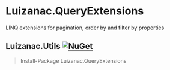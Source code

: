 # Luizanac.QueryExtensions
LINQ extensions for pagination, order by and filter by properties

## Luizanac.Utils [![NuGet](https://img.shields.io/nuget/v/Luizanac.QueryExtensions.svg)](https://www.nuget.org/packages/Luizanac.QueryExtensions)

> Install-Package Luizanac.QueryExtensions